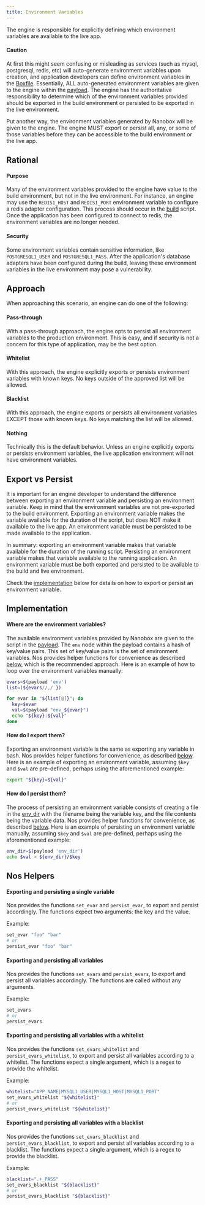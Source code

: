 ```yaml
---
title: Environment Variables
---
```


The engine is responsible for explicitly defining which environment variables are available to the live app.

#### Caution

At first this might seem confusing or misleading as services (such as mysql, postgresql, redis, etc) will auto-generate environment variables upon creation, and application developers can define environment variables in the [Boxfile](/engines/scripts/boxfile). Essentially, ALL auto-generated environment variables are given to the engine within the [payload](/engines/scripts/#payload). The engine has the authoritative responsibility to determine which of the environment variables provided should be exported in the build environment or persisted to be exported in the live environment.

Put another way, the environment variables generated by Nanobox will be given to the engine. The engine MUST export or persist all, any, or some of those variables before they can be accessible to the build environment or the live app.

## Rational

#### Purpose

Many of the environment variables provided to the engine have value to the build environment, but not in the live environment. For instance, an engine may use the `REDIS1_HOST` and `REDIS1_PORT` environment variable to configure a redis adapter configuration. This process should occur in the [build](/engines/scripts/build/) script. Once the application has been configured to connect to redis, the environment variables are no longer needed.

#### Security

Some environment variables contain sensitive information, like `POSTGRESQL1_USER` and `POSTGRESQL1_PASS`. After the application's database adapters have been configured during the build, leaving these environment variables in the live environment may pose a vulnerability.

## Approach

When approaching this scenario, an engine can do one of the following:

#### Pass-through

With a pass-through approach, the engine opts to persist all environment variables to the production environment. This is easy, and if security is not a concern for this type of application, may be the best option.

#### Whitelist

With this approach, the engine explicitly exports or persists environment variables with known keys. No keys outside of the approved list will be allowed.

#### Blacklist

With this approach, the engine exports or persists all environment variables EXCEPT those with known keys. No keys matching the list will be allowed.

#### Nothing

Technically this is the default behavior. Unless an engine explicitly exports or persists environment variables, the live application environment will not have environment variables.

## Export vs Persist

It is important for an engine developer to understand the difference between exporting an environment variable and persisting an environment variable. Keep in mind that the environment variables are not pre-exported to the build environment. Exporting an environment variable makes the variable available for the duration of the script, but does NOT make it available
to the live app. An environment variable must be persisted to be made available to the application.

In summary: exporting an environment variable makes that variable available for the duration of the running script. Persisting an environment variable makes that variable available to the running application. An environment variable must be both exported and persisted to be available to the build and live environment.

Check the [implementation](/engines/common-tasks/environment-variables/#implementation) below for details on how to export or persist an environment variable.

## Implementation

#### Where are the environment variables?

The available environment variables provided by Nanobox are given to the script in the [payload](/engines/scripts/#payload). The `env` node within the payload contains a hash of key/value pairs. This set of key/value pairs is the set of environment variables. Nos provides helper functions for convenience as described [below](/engines/common-tasks/environment-variables/#nos-helpers), which is the recommended approach. Here is an example of how to loop over the environment variables manually:

```bash
evars=$(payload 'env')
list=(${evars//,/ })

for evar in "${list[@]}"; do
  key=$evar
  val=$(payload "env_${evar}")
  echo "${key}:${val}"
done
```

#### How do I export them?

Exporting an environment variable is the same as exporting any variable in bash. Nos provides helper functions for convenience, as described [below](/engines/common-tasks/environment-variables/#nos-helpers). Here is an example of exporting an environment variable, assuming `$key` and `$val` are pre-defined, perhaps using the aforementioned example:

```bash
export "${key}=${val}"
```

#### How do I persist them?

The process of persisting an environment variable consists of creating a file in the [env_dir]() with the filename being the variable key, and the file contents being the variable data. Nos provides helper functions for convenience, as described [below](/engines/common-tasks/environment-variables/#nos-helpers). Here is an example of persisting an environment variable manually, assuming `$key` and `$val` are pre-defined, perhaps using the aforementioned example:

```bash
env_dir=$(payload 'env_dir')
echo $val > ${env_dir}/$key
```

## Nos Helpers

#### Exporting and persisting a single variable

Nos provides the functions `set_evar` and `persist_evar`, to export and persist accordingly. The functions expect two arguments: the key and the value.

Example:

```bash
set_evar "foo" "bar"
# or
persist_evar "foo" "bar"
```

#### Exporting and persisting all variables

Nos provides the functions `set_evars` and `persist_evars`, to export and persist all variables accordingly. The functions are called without any arguments.

Example:

```bash
set_evars
# or
persist_evars
```

#### Exporting and persisting all variables with a whitelist

Nos provides the functions `set_evars_whitelist` and `persist_evars_whitelist`, to export and persist all variables according to a whitelist. The functions expect a single argument, which is a regex to provide the whitelist.

Example:

```bash
whitelist="APP_NAME|MYSQL1_USER|MYSQL1_HOST|MYSQL1_PORT"
set_evars_whitelist "${whitelist}"
# or
persist_evars_whitelist "${whitelist}"
```

#### Exporting and persisting all variables with a blacklist

Nos provides the functions `set_evars_blacklist` and `persist_evars_blacklist`, to export and persist all variables according to a blacklist. The functions expect a single argument,
which is a regex to provide the blacklist.

Example:

```bash
blacklist=".+_PASS"
set_evars_blacklist "${blacklist}"
# or
persist_evars_blacklist "${blacklist}"
```
